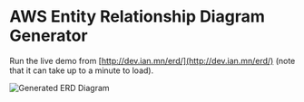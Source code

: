 # AWS Entity Relationship Diagram Generator

Run the live demo from [http://dev.ian.mn/erd/](http://dev.ian.mn/erd/) (note that it can take up to a minute to load).

![Generated ERD Diagram](https://raw.githubusercontent.com/iann0036/aws-erd/master/export.png)
